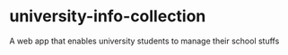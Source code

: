 # university-info-collection
A web app that enables university students to manage their school stuffs 

